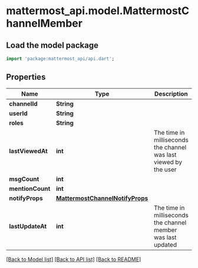 # mattermost_api.model.MattermostChannelMember

## Load the model package
```dart
import 'package:mattermost_api/api.dart';
```

## Properties
Name | Type | Description | Notes
------------ | ------------- | ------------- | -------------
**channelId** | **String** |  | [optional] 
**userId** | **String** |  | [optional] 
**roles** | **String** |  | [optional] 
**lastViewedAt** | **int** | The time in milliseconds the channel was last viewed by the user | [optional] 
**msgCount** | **int** |  | [optional] 
**mentionCount** | **int** |  | [optional] 
**notifyProps** | [**MattermostChannelNotifyProps**](MattermostChannelNotifyProps.md) |  | [optional] 
**lastUpdateAt** | **int** | The time in milliseconds the channel member was last updated | [optional] 

[[Back to Model list]](../README.md#documentation-for-models) [[Back to API list]](../README.md#documentation-for-api-endpoints) [[Back to README]](../README.md)


